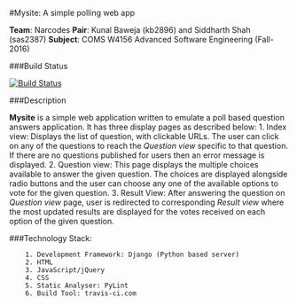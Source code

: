 #Mysite: A simple polling web app

__Team__: Narcodes
__Pair__: Kunal Baweja (kb2896) and Siddharth Shah (sas2387)
__Subject__: COMS W4156 Advanced Software Engineering (Fall-2016)

###Build Status

[![Build Status](https://travis-ci.com/bawejakunal/mysite.svg?token=HmbQpxEB9Why6RZSRefB&branch=master)](https://travis-ci.com/bawejakunal/mysite)


###Description

**Mysite** is a simple web application written to emulate a poll based question answers application. It has three display pages as described below:
        1. Index view: Displays the list of question, with clickable URLs. The user can click on any of the questions to reach the _Question view_ specific to that question. If there are no questions published for users then an error message is displayed.
        2. Question view: This page displays the multiple choices available to answer the given question. The choices are displayed alongside radio buttons and the user can choose any one of the available options to vote for the given question.
        3. Result View: After answering the question on _Question view_ page, user is redirected to corresponding _Result view_ where the most updated results are displayed for the votes received on each option of the given question.


###Technology Stack:

        1. Development Framework: Django (Python based server)
        2. HTML
        3. JavaScript/jQuery
        4. CSS
        5. Static Analyser: PyLint
        6. Build Tool: travis-ci.com